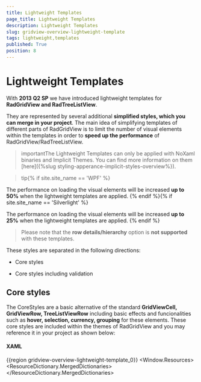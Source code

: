 ```yaml
---
title: Lightweight Templates
page_title: Lightweight Templates
description: Lightweight Templates
slug: gridview-overview-lightweight-template
tags: lightweight,templates
published: True
position: 8
---
```


# Lightweight Templates



With __2013 Q2 SP__ we have introduced lightweight templates for __RadGridView and RadTreeListView__. 

They are represented by several additional __simplified styles, which you can merge in your project__. The main idea of simplifying templates of different parts of RadGridView is to limit the number of visual elements within the templates in order to __speed up the performance__ of RadGridView/RadTreeListView. 
      

>importantThe Lightweight Templates can only be applied with NoXaml binaries and Implicit Themes. You can find more information on them [here]({%slug styling-apperance-implicit-styles-overview%}).
        

>tip{% if site.site_name == 'WPF' %}

The performance on loading the visual elements will be increased __up to 50%__ when the lightweight templates are applied.
          {% endif %}{% if site.site_name == 'Silverlight' %}

The performance on loading the visual elements will be increased __up to 25%__ when the lightweight templates are applied.
          {% endif %}

>Please note that the __row details/hierarchy__ option is __not supported__ with these templates.
        

These styles are separated in the following directions:

* Core styles

* Core styles including validation

## Core styles

The CoreStyles are a basic alternative of the standard __GridViewCell, GridViewRow, TreeListViewRow__ including basic еffects and funcionalities such as __hover, selection, currency, grouping__ for these elements. These core styles are included within the themes of RadGridView and you may reference it in your project as shown below:
        

#### __XAML__

{{region gridview-overview-lightweight-template_0}}
	    <Window.Resources>
	        <ResourceDictionary>
	            <ResourceDictionary.MergedDictionaries>
	                <ResourceDictionary Source="/Telerik.Windows.Themes.Office_Black;component/Themes/System.Windows.xaml"/>
	                <ResourceDictionary Source="/Telerik.Windows.Themes.Office_Black;component/Themes/Telerik.Windows.Controls.xaml"/>
	                <ResourceDictionary Source="/Telerik.Windows.Themes.Office_Black;component/Themes/Telerik.Windows.Controls.Input.xaml"/>
	                <ResourceDictionary Source="/Telerik.Windows.Themes.Office_Black;component/Themes/Telerik.Windows.Controls.GridView.xaml"/>
	            </ResourceDictionary.MergedDictionaries>
	            <Style TargetType="telerik:GridViewRow" BasedOn="{StaticResource GridViewRowCoreStyle}"/>
	            <Style TargetType="telerik:GridViewCell" BasedOn="{StaticResource GridViewCellCoreStyle}"/>
	            <Style TargetType="telerik:TreeListViewRow" BasedOn="{StaticResource TreeListViewRowCoreStyle}"/>
	        </ResourceDictionary>
	    </Window.Resources>
	{{endregion}}

![gridview overview lightweight 0](images/gridview_overview_lightweight_0.png)

>tipFor __RadGridView__ you need to merge only the CoreStyles for __GridViewCell and GridViewRow__. For __RadTreeListView__ you need to merge the styles for __GridViewCell and TreeListViewRow__.

>__GridViewRowCoreStyle__ does not contain a row indicator. Please set the __RowIndicatorVisibility__ property of the RadGridView to __Collapsed__ to avoid any visual differences between the row's headers and cells.
          

## Core styles with validation

The CoreValidationStyles are an alternative of the standard __GridViewCell, GridViewRow, TreeListViewRow__. They include basic еffects and funcionalities such as __hover, selection, currency, grouping, validation__ for these elements. These core styles are included within the themes of RadGridView and you may reference it in your project as shown below:
        

#### __XAML__

{{region gridview-overview-lightweight-template_1}}
	<Window.Resources>
	        <ResourceDictionary>
	            <ResourceDictionary.MergedDictionaries>
	                <ResourceDictionary Source="/Telerik.Windows.Themes.Office_Black;component/Themes/System.Windows.xaml"/>
	                <ResourceDictionary Source="/Telerik.Windows.Themes.Office_Black;component/Themes/Telerik.Windows.Controls.xaml"/>
	                <ResourceDictionary Source="/Telerik.Windows.Themes.Office_Black;component/Themes/Telerik.Windows.Controls.Input.xaml"/>
	                <ResourceDictionary Source="/Telerik.Windows.Themes.Office_Black;component/Themes/Telerik.Windows.Controls.GridView.xaml"/>
	            </ResourceDictionary.MergedDictionaries>
	            <Style TargetType="telerik:GridViewRow" BasedOn="{StaticResource GridViewRowCoreValidationStyle}"/>
	            <Style TargetType="telerik:GridViewCell" BasedOn="{StaticResource GridViewCellCoreValidationStyle}"/>
	            <Style TargetType="telerik:TreeListViewRow" BasedOn="{StaticResource TreeListViewRowCoreValidationStyle}"/>
	        </ResourceDictionary>
	    </Window.Resources>
	{{endregion}}

![gridview overview lightweight 1](images/gridview_overview_lightweight_1.png)

>__GridViewRowCoreValidationStyle__ contains a row indicator, which you can use to perform validation.
          

>tipFor __RadGridView__ you need to merge only the CoreStyles for __GridViewCell and GridViewRow__. For __RadTreeListView__ you need to merge the styles for __GridViewCell and TreeListViewRow__.
          

You can download a __runnable solution__ from our online SDK repository
          [here](https://github.com/telerik/xaml-sdk/), the example is listed under __GridView/LightweightTemplates__.
        

# See Also
